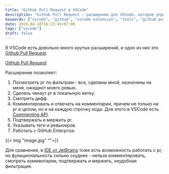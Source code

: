 ```yaml
---
title: "Github Pull Request в VSCode"
description: "Github Pull Request — расширение для VSCode, которое упрощает работу с пул-реквестами"
keywords: ["vscode", "github", "vscode extension", "tools", "github pull request"]
date: 2019-04-18T16:23:45+07:00
tags: ["vscode"]
draft: false
---
```


В VSCode есть довольно много крутых расширений, и одно из них это [Github Pull Request](https://marketplace.visualstudio.com/items?itemName=GitHub.vscode-pull-request-github).

[GitHub Pull Request](https://code.visualstudio.com/assets/blogs/2018/09/10/github_pr_hero.png)

<!--more-->

Расширение позволяет:

1. Посмотреть pr по фильтрам - все, сделаны мной, назначены на меня, ожидают моего ревью.
2. Сделать чекаут pr в локальную ветку.
3. Смотреть дифф.
4. Комментировать и отвечать на комментарии, причем не только на pr в целом, но и на каждую строчку кода. Для этого в VSCode есть [Commenting API](https://github.com/Microsoft/vscode-extension-samples/tree/master/comment-sample).
5. Подтвержать и мержить pr.
6. Указывать теги и ревьюеров.
7. Работать с GitHub Enterprise.

{{< img "image.jpg" "">}}

Для сравнения, в [IDE от JetBrains](https://blog.jetbrains.com/idea/2018/10/intellij-idea-2018-3-eap-github-pull-requests-and-more) тоже есть возможность работать с pr, но функциональность сильно скуднее - нельзя комментировать, смотреть комментарии, подтвержать и мержить, неудобная фильтрация.
